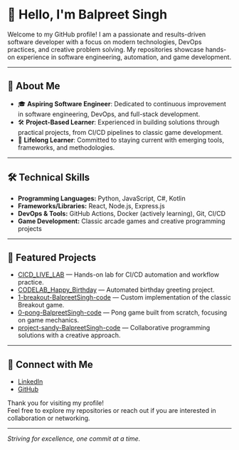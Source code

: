 # 👋 Hello, I'm Balpreet Singh

Welcome to my GitHub profile! I am a passionate and results-driven software developer with a focus on modern technologies, DevOps practices, and creative problem solving. My repositories showcase hands-on experience in software engineering, automation, and game development.

---

## 💼 About Me

- 🎓 **Aspiring Software Engineer**: Dedicated to continuous improvement in software engineering, DevOps, and full-stack development.
- 🛠️ **Project-Based Learner**: Experienced in building solutions through practical projects, from CI/CD pipelines to classic game development.
- 🌱 **Lifelong Learner**: Committed to staying current with emerging tools, frameworks, and methodologies.

---

## 🛠️ Technical Skills

- **Programming Languages:** Python, JavaScript, C#, Kotlin
- **Frameworks/Libraries:** React, Node.js, Express.js
- **DevOps & Tools:** GitHub Actions, Docker (actively learning), Git, CI/CD
- **Game Development:** Classic arcade games and creative programming projects

---

## 📂 Featured Projects

- [CICD_LIVE_LAB](https://github.com/BalpreetSingh-code/CICD_LIVE_LAB) — Hands-on lab for CI/CD automation and workflow practice.
- [CODELAB_Happy_Birthday](https://github.com/BalpreetSingh-code/CODELAB_Happy_Birthday) — Automated birthday greeting project.
- [1-breakout-BalpreetSingh-code](https://github.com/JAC-CS-Game-Programming-F25/1-breakout-BalpreetSingh-code) — Custom implementation of the classic Breakout game.
- [0-pong-BalpreetSingh-code](https://github.com/JAC-CS-Game-Programming-F25/0-pong-BalpreetSingh-code) — Pong game built from scratch, focusing on game mechanics.
- [project-sandy-BalpreetSingh-code](https://github.com/JAC-CS-Programming-4-W25/project-sandy-BalpreetSingh-code) — Collaborative programming solutions with a creative approach.

---


## 🤝 Connect with Me

- [LinkedIn](https://www.linkedin.com/in/balpreetsinghsahota/)
- [GitHub](https://github.com/BalpreetSingh-code)

Thank you for visiting my profile!  
Feel free to explore my repositories or reach out if you are interested in collaboration or networking.

---

*Striving for excellence, one commit at a time.*
